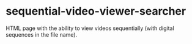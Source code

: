 # sequential-video-viewer-searcher
HTML page with the ability to view videos sequentially (with digital sequences in the file name).

